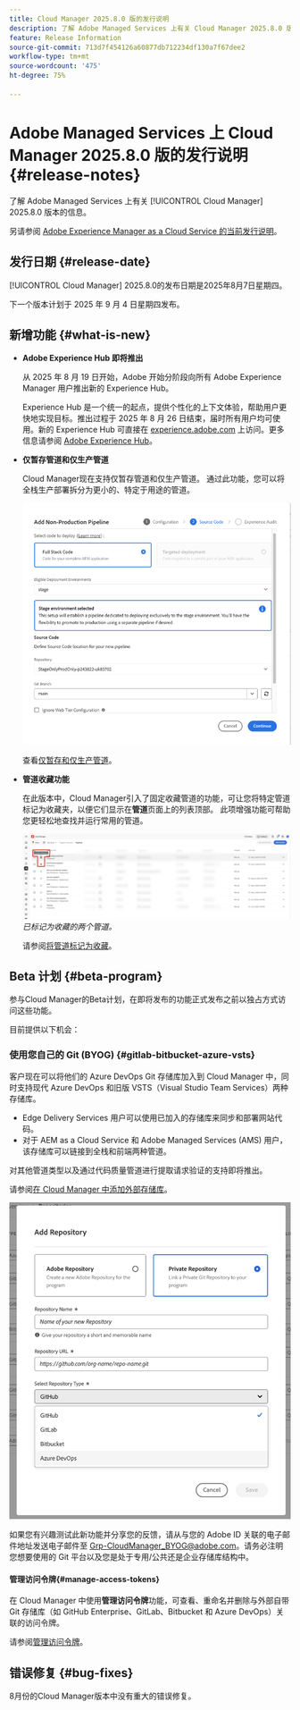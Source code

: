 ```yaml
---
title: Cloud Manager 2025.8.0 版的发行说明
description: 了解 Adobe Managed Services 上有关 Cloud Manager 2025.8.0 版本的信息。
feature: Release Information
source-git-commit: 713d7f454126a60877db712234df130a7f67dee2
workflow-type: tm+mt
source-wordcount: '475'
ht-degree: 75%

---
```


# Adobe Managed Services 上 Cloud Manager 2025.8.0 版的发行说明 {#release-notes}

<!-- RELEASE WIKI  https://wiki.corp.adobe.com/display/DMSArchitecture/Cloud+Manager+2025.04.0+Release -->

了解 Adobe Managed Services 上有关 [!UICONTROL Cloud Manager] 2025.8.0 版本的信息。

另请参阅 [Adobe Experience Manager as a Cloud Service 的当前发行说明](https://experienceleague.adobe.com/zh-hans/docs/experience-manager-cloud-service/content/release-notes/home)。

## 发行日期 {#release-date}

[!UICONTROL Cloud Manager] 2025.8.0的发布日期是2025年8月7日星期四。

<!-- There are no significant new features or bug fixes in the May Cloud Manager release. -->

下一个版本计划于 2025 年 9 月 4 日星期四发布。

<!-- SAVE FOR FUTURE POSSIBLE USE There are no significant new features or bug fixes in the May Cloud Manager release. -->


## 新增功能 {#what-is-new}

* **Adobe Experience Hub 即将推出**

  从 2025 年 8 月 19 日开始，Adobe 开始分阶段向所有 Adobe Experience Manager 用户推出新的 Experience Hub。

  Experience Hub 是一个统一的起点，提供个性化的上下文体验，帮助用户更快地实现目标。推出过程于 2025 年 8 月 26 日结束，届时所有用户均可使用。新的 Experience Hub 可直接在 [experience.adobe.com](https://experience.adobe.com/) 上访问。更多信息请参阅 [Adobe Experience Hub](https://experienceleague.adobe.com/en/docs/experience-manager-65/content/experience-hub/experience-hub)。

* **仅暂存管道和仅生产管道**

  Cloud Manager现在支持仅暂存管道和仅生产管道。 通过此功能，您可以将全栈生产部署拆分为更小的、特定于用途的管道。<!-- This feature went into GA from Private beta in the June 5, 2025 CM release -->

  ![选择“全栈代码”单选按钮并选择暂存环境的情况下添加非生产管道对话框](/help/release-notes/assets/add-non-production-pipeline.png)

  查看[仅暂存和仅生产管道](/help/using/stage-prod-only.md)。

* **管道收藏功能**

  在此版本中，Cloud Manager引入了固定收藏管道的功能，可让您将特定管道标记为收藏夹，以便它们显示在&#x200B;**管道**&#x200B;页面上的列表顶部。 此项增强功能可帮助您更轻松地查找并运行常用的管道。<!-- CMGR-68293 -->

  ![标记为收藏的管道](/help/release-notes/assets/pipeline-favorites.png) *已标记为收藏的两个管道。*

  请参阅[将管道标记为收藏](/help/using/managing-pipelines.md#pipeline-favorites)。


## Beta 计划 {#beta-program}

参与Cloud Manager的Beta计划，在即将发布的功能正式发布之前以独占方式访问这些功能。

目前提供以下机会：


### 使用您自己的 Git (BYOG) {#gitlab-bitbucket-azure-vsts}

<!-- BOTH CS & AMS -->

客户现在可以将他们的 Azure DevOps Git 存储库加入到 Cloud Manager 中，同时支持现代 Azure DevOps 和旧版 VSTS（Visual Studio Team Services）两种存储库。

* Edge Delivery Services 用户可以使用已加入的存储库来同步和部署网站代码。
* 对于 AEM as a Cloud Service 和 Adobe Managed Services (AMS) 用户，该存储库可以链接到全栈和前端两种管道。

对其他管道类型以及通过代码质量管道进行提取请求验证的支持即将推出。

请参阅[在 Cloud Manager 中添加外部存储库](/help/managing-code/external-repositories.md)。

![添加“存储库”对话框](/help/release-notes/assets/azure-repo.png)

如果您有兴趣测试此新功能并分享您的反馈，请从与您的 Adobe ID 关联的电子邮件地址发送电子邮件至 [Grp-CloudManager_BYOG@adobe.com](mailto:grp-cloudmanager_byog@adobe.com)。请务必注明您想要使用的 Git 平台以及您是处于专用/公共还是企业存储库结构中。

#### 管理访问令牌{#manage-access-tokens}

在 Cloud Manager 中使用&#x200B;**管理访问令牌**&#x200B;功能，可查看、重命名并删除与外部自带 Git 存储库（如 GitHub Enterprise、GitLab、Bitbucket 和 Azure DevOps）关联的访问令牌。

请参阅[管理访问令牌](/help/managing-code/manage-access-tokens.md)。

<!-- If you are interested in testing this new feature and sharing your feedback, send an email to [Grp-CloudManager_BYOG@adobe.com](mailto:grp-cloudmanager_byog@adobe.com) from your email address associated with your Adobe ID. -->

## 错误修复 {#bug-fixes}

8月份的Cloud Manager版本中没有重大的错误修复。

<!--
Known Issues {#known-issues}

* A -->
